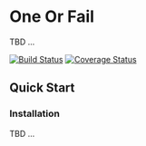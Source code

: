 # One Or Fail

TBD ...

[![Build Status](https://travis-ci.org/UniSharp/one-or-fail.svg?branch=master)](https://travis-ci.org/UniSharp/one-or-fail)
[![Coverage Status](https://coveralls.io/repos/github/UniSharp/one-or-fail/badge.svg?branch=master)](https://coveralls.io/github/UniSharp/one-or-fail?branch=master)

## Quick Start

### Installation

TBD ...
